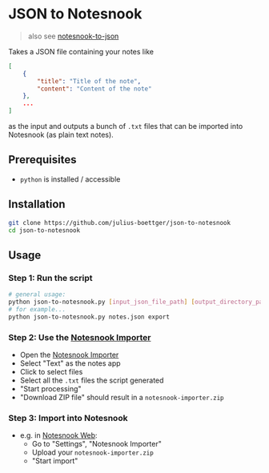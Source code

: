 # JSON to Notesnook
> also see [notesnook-to-json](https://github.com/julius-boettger/notesnook-to-json)

Takes a JSON file containing your notes like
```json
[
    {
        "title": "Title of the note",
        "content": "Content of the note"
    },
    ...
]
```
as the input and outputs a bunch of `.txt` files that can be imported into Notesnook (as plain text notes).

## Prerequisites
- `python` is installed / accessible

## Installation
```sh
git clone https://github.com/julius-boettger/json-to-notesnook
cd json-to-notesnook
```

## Usage
### Step 1: Run the script
```sh
# general usage:
python json-to-notesnook.py [input_json_file_path] [output_directory_path]
# for example...
python json-to-notesnook.py notes.json export
```

### Step 2: Use the [Notesnook Importer](https://importer.notesnook.com/)
- Open the [Notesnook Importer](https://importer.notesnook.com/)
- Select "Text" as the notes app
- Click to select files
- Select all the `.txt` files the script generated
- "Start processing"
- "Download ZIP file" should result in a `notesnook-importer.zip`

### Step 3: Import into Notesnook
- e.g. in [Notesnook Web](https://app.notesnook.com):
    - Go to "Settings", "Notesnook Importer"
    - Upload your `notesnook-importer.zip`
    - "Start import"